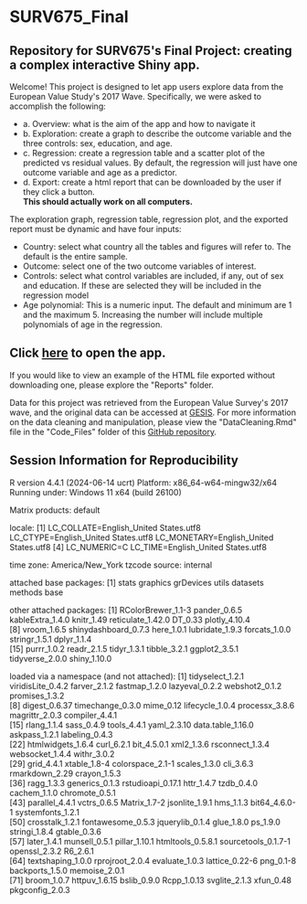# SURV675_Final
## Repository for SURV675's Final Project: creating a complex interactive Shiny app. 

Welcome! This project is designed to let app users explore data from the European Value Study's 2017 Wave. Specifically, we were asked to accomplish the following: 

  + a. Overview: what is the aim of the app and how to navigate it 
  + b. Exploration: create a graph to describe the outcome variable and the three controls: sex, education, and age.   
  + c. Regression: create a regression table and a scatter plot of the predicted vs residual values. By default, the regression will just have one outcome variable and age as a predictor. 
  + d. Export: create a html report that can be downloaded by the user if they click a button.  
        **This should actually work on all computers.**
  
The exploration graph, regression table, regression plot, and the exported report must be dynamic and have four inputs: 
  + Country: select what country all the tables and figures will refer to. The default is the entire sample. 
  + Outcome: select one of the two outcome variables of interest. 
  + Controls: select what control variables are included, if any, out of sex and education. If these are selected they will be included in the regression model
  + Age polynomial: This is a numeric input. The default and minimum are 1 and the maximum 5. Increasing the number will include multiple polynomials of age in the regression. 

  
## Click [here](https://tdvnp2-r-eng.shinyapps.io/EVS_Data_Exploration/) to open the app. 

If you would like to view an example of the HTML file exported without downloading one, please explore the "Reports" folder. 

Data for this project was retrieved from the European Value Survey's 2017 wave, and the original data can be accessed at [GESIS](https://search.gesis.org/research_data/ZA7500). For more information on the data cleaning and manipulation, please view the "DataCleaning.Rmd" file in the "Code_Files" folder of this [GitHub repository](https://github.com/rpengling/SURV675_HW2.git). 


## Session Information for Reproducibility
R version 4.4.1 (2024-06-14 ucrt)
Platform: x86_64-w64-mingw32/x64
Running under: Windows 11 x64 (build 26100)

Matrix products: default


locale:
[1] LC_COLLATE=English_United States.utf8  LC_CTYPE=English_United States.utf8    LC_MONETARY=English_United States.utf8
[4] LC_NUMERIC=C                           LC_TIME=English_United States.utf8    

time zone: America/New_York
tzcode source: internal

attached base packages:
[1] stats     graphics  grDevices utils     datasets  methods   base     

other attached packages:
 [1] RColorBrewer_1.1-3   pander_0.6.5         kableExtra_1.4.0     knitr_1.49           reticulate_1.42.0    DT_0.33              plotly_4.10.4       
 [8] vroom_1.6.5          shinydashboard_0.7.3 here_1.0.1           lubridate_1.9.3      forcats_1.0.0        stringr_1.5.1        dplyr_1.1.4         
[15] purrr_1.0.2          readr_2.1.5          tidyr_1.3.1          tibble_3.2.1         ggplot2_3.5.1        tidyverse_2.0.0      shiny_1.10.0        

loaded via a namespace (and not attached):
 [1] tidyselect_1.2.1    viridisLite_0.4.2   farver_2.1.2        fastmap_1.2.0       lazyeval_0.2.2      webshot2_0.1.2      promises_1.3.2     
 [8] digest_0.6.37       timechange_0.3.0    mime_0.12           lifecycle_1.0.4     processx_3.8.6      magrittr_2.0.3      compiler_4.4.1     
[15] rlang_1.1.4         sass_0.4.9          tools_4.4.1         yaml_2.3.10         data.table_1.16.0   askpass_1.2.1       labeling_0.4.3     
[22] htmlwidgets_1.6.4   curl_6.2.1          bit_4.5.0.1         xml2_1.3.6          rsconnect_1.3.4     websocket_1.4.4     withr_3.0.2        
[29] grid_4.4.1          xtable_1.8-4        colorspace_2.1-1    scales_1.3.0        cli_3.6.3           rmarkdown_2.29      crayon_1.5.3       
[36] ragg_1.3.3          generics_0.1.3      rstudioapi_0.17.1   httr_1.4.7          tzdb_0.4.0          cachem_1.1.0        chromote_0.5.1     
[43] parallel_4.4.1      vctrs_0.6.5         Matrix_1.7-2        jsonlite_1.9.1      hms_1.1.3           bit64_4.6.0-1       systemfonts_1.2.1  
[50] crosstalk_1.2.1     fontawesome_0.5.3   jquerylib_0.1.4     glue_1.8.0          ps_1.9.0            stringi_1.8.4       gtable_0.3.6       
[57] later_1.4.1         munsell_0.5.1       pillar_1.10.1       htmltools_0.5.8.1   sourcetools_0.1.7-1 openssl_2.3.2       R6_2.6.1           
[64] textshaping_1.0.0   rprojroot_2.0.4     evaluate_1.0.3      lattice_0.22-6      png_0.1-8           backports_1.5.0     memoise_2.0.1      
[71] broom_1.0.7         httpuv_1.6.15       bslib_0.9.0         Rcpp_1.0.13         svglite_2.1.3       xfun_0.48           pkgconfig_2.0.3 